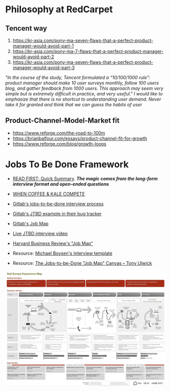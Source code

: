 
Philosophy at RedCarpet
=================

Tencent way
-----------

1. https://kr-asia.com/pony-ma-seven-flaws-that-a-perfect-product-manager-would-avoid-part-1
2. https://kr-asia.com/pony-ma-7-flaws-that-a-perfect-product-manager-would-avoid-part-2
3. https://kr-asia.com/pony-ma-seven-flaws-that-a-perfect-product-manager-would-avoid-part-3

*"In the course of the study, Tencent formulated a “10/100/1000 rule”: product manager should make 10 user surveys monthly, follow 100 users blog, and gather feedback from 1000 users. This approach may seem very simple but is extremely difficult in practice, and very useful."
I would like to emphasize that there is no shortcut to understanding user demand. Never take it for granted and think that we can guess the habits of user*

Product-Channel-Model-Market fit
-------------------------------
- https://www.reforge.com/the-road-to-100m
- https://brianbalfour.com/essays/product-channel-fit-for-growth
- https://www.reforge.com/blog/growth-loops



Jobs To Be Done Framework
==========================

- [READ FIRST: Quick Summary](https://www.room214.com/blog/strategy/jobs-to-be-done-customer-journey). ***The magic comes from the long-form interview format and open-ended questions*** 
-  [WHEN COFFEE & KALE COMPETE](http://www.whencoffeeandkalecompete.com/)

- [Gitlab's jobs-to-be-done interview process](https://about.gitlab.com/handbook/engineering/ux/jobs-to-be-done/validating-jobs-to-be-done/)
- [Gitlab's JTBD example in their bug tracker](https://gitlab.com/gitlab-org/gitlab/-/issues/197187)
- [Gitlab's Job Map](https://about.gitlab.com/handbook/engineering/ux/jobs-to-be-done/mapping-jobs-to-be-done/)


- [Live JTBD interview video](https://vimeo.com/81153746#t=1120s)
- [Harvard Business Review's "Job Map"](https://hbr.org/2008/05/the-customer-centered-innovation-map)

- Resource: [Michael Boysen's Interview template](/design/boysen_jtbd_interview_5548.pdf)
- Resource: [The Jobs-to-be-Done "Job Map" Canvas – Tony Ulwick ](/design/JTBD-Canvas.pdf)



[![Example jobs-to-be-done "job map"](./example_job_map.jpg)](/design/example_job_map.jpg)

